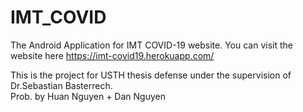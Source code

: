 # IMT_COVID
The Android Application for IMT COVID-19 website.
You can visit the website here https://imt-covid19.herokuapp.com/

This is the project for USTH thesis defense under the supervision of Dr.Sebastian Basterrech.
<br>
Prob. by Huan Nguyen + Dan Nguyen
